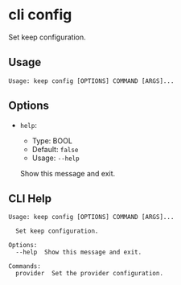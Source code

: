 
# cli config

Set keep configuration.

## Usage

```
Usage: keep config [OPTIONS] COMMAND [ARGS]...
```

## Options
* `help`:
  * Type: BOOL
  * Default: `false`
  * Usage: `--help`

  Show this message and exit.



## CLI Help

```
Usage: keep config [OPTIONS] COMMAND [ARGS]...

  Set keep configuration.

Options:
  --help  Show this message and exit.

Commands:
  provider  Set the provider configuration.
```
